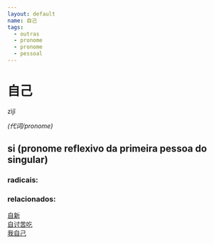 ```yaml
--- 
layout: default
name: 自己 
tags: 
  - outras
  - pronome
  - pronome
  - pessoal
--- 
```

# 自己 
zìjǐ  
 
*(代词/pronome)*  
## si (pronome reflexivo da primeira pessoa do singular) 
### radicais: 
### relacionados: 
[自新](/zhengshidu/outras/自新)  
[自讨苦吃](/zhengshidu/outras/自讨苦吃)  
[我自己](/zhengshidu/outras/我自己)  
